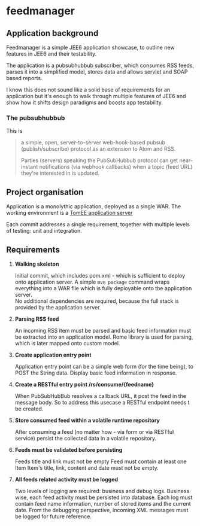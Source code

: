 # feedmanager

## Application background

Feedmanager is a simple JEE6 application showcase, to outline new features in JEE6 and their testability. 

The application is a pubsubhubbub subscriber, which consumes RSS feeds, parses it into a simplified model, stores data and allows servlet and SOAP based reports. 

I know this does not sound like a solid base of requirements for an application but it's enough to walk through multiple features of JEE6 and show how it shifts design paradigms and boosts app testability. 

### The pubsubhubbub 

This is 
> a simple, open, server-to-server web-hook-based pubsub (publish/subscribe) protocol as an extension to Atom and RSS.
> 
> Parties (servers) speaking the PubSubHubbub protocol can get near-instant notifications (via webhook callbacks) when a topic (feed URL) they're interested in is updated. 

## Project organisation 

Application is a monolythic application, deployed as a single WAR. The working environment is a [TomEE application server](http://tomee.apache.org/ "TomEE all-Apache Java EE 6 Web Profile")

Each commit addresses a single requirement, together with multiple levels of testing: unit and integration. 

## Requirements

1. **Walking skeleton**

    Initial commit, which includes pom.xml - which is sufficient to deploy onto application server. A simple `mvn package` command wraps everything into a WAR file which is fully deployable onto the application server.    
    No additional dependencies are required, because the full stack is provided by the application server.  


2. **Parsing RSS feed**

	An incoming RSS item must be parsed and basic feed information must be extracted into an application model.	
	Rome library is used for parsing, which is later mapped onto custom model.  
	
	
3. **Create application entry point**

	Application entry point can be a simple web form (for the time being), to POST the String data.
	Display basic feed information in response. 
	
	
4. **Create a RESTful entry point /rs/consume/{feedname}**

	When PubSubHubBub resolves a callback URL, it post the feed in the message body. 
	So to address this usecase a RESTful endpoint needs t be created. 
	
	
5. **Store consumed feed within a volatile runtime repository**

	After consuming a feed (no matter how - via form or via RESTful service) persist the collected data in a volatile repository.
	
	
6. **Feeds must be validated before persisting**

	Feeds title and link must not be empty
	Feed must contain at least one Item
	Item's title, link, content and date must not be empty. 
	 

7. **All feeds related activity must be logged**
	
	Two levels of logging are required: business and debug logs.
	Business wise, each feed activity must be persisted into database. Each log must contain feed name information, number of stored items and the current date. 
	From the debugging perspective, incoming XML messages must be logged for future reference. 
	
	